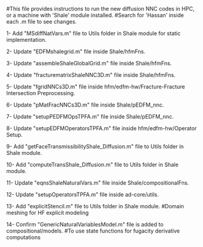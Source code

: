#This file provides instructions to run the new diffusion NNC codes in HPC, or a machine with 'Shale' module installed.
#Search for 'Hassan' inside each .m file to see changes.

1- Add "MSdiffNatVars.m" file to Utils folder in Shale module for static implementation.

2- Update "EDFMshalegrid.m" file inside Shale/hfmFns.

3- Update "assembleShaleGlobalGrid.m" file inside Shale/hfmFns.

4- Update "fracturematrixShaleNNC3D.m" file inside Shale/hfmFns.

5- Update "fgridNNCs3D.m" file inside hfm/edfm-hw/Fracture-Fracture Intersection Preprocessing.

6- Update "pMatFracNNCs3D.m" file inside Shale/pEDFM_nnc.

7- Update "setupPEDFMOpsTPFA.m" file inside Shale/pEDFM_nnc.

8- Update "setupEDFMOperatorsTPFA.m" file inside hfm/edfm-hw/Operator Setup.

9- Add "getFaceTransmissibilityShale_Diffusion.m" file to Utils folder in Shale module.

10- Add "computeTransShale_Diffusion.m" file to Utils folder in Shale module.

11- Update "eqnsShaleNaturalVars.m" file inside Shale/compositionalFns.

12- Update "setupOperatorsTPFA.m" file inside ad-core/utils.

13- Add "explicitStencil.m" file to Utils folder in Shale module. #Domain meshing for HF explicit modeling

14- Confirm "GenericNaturalVariablesModel.m" file is added to compositional/models. #To use state functions for fugacity derivative computations

